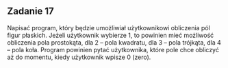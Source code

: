 ## Zadanie 17
Napisać program, który będzie umożliwiał użytkownikowi obliczenia pól figur płaskich. Jeżeli użytkownik wybierze 1, to powinien mieć możliwość obliczenia pola prostokąta, dla 2 – pola kwadratu, dla 3 – pola trójkąta, dla 4 – pola koła. Program powinien pytać użytkownika, które pole chce obliczyć aż do momentu, kiedy użytkownik wpisze 0 (zero).